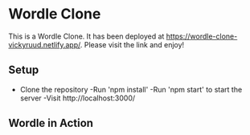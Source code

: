 # Wordle Clone

This is a Wordle Clone. It has been deployed at https://wordle-clone-vickyruud.netlify.app/. Please visit the link and enjoy!

## Setup

- Clone the repository
-Run 'npm install'
-Run 'npm start' to start the server
-Visit http://localhost:3000/

## Wordle in Action